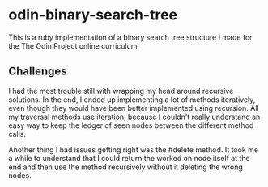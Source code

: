 # odin-binary-search-tree

This is a ruby implementation of a binary search tree structure I made for the The Odin Project online curriculum.

## Challenges
I had the most trouble still with wrapping my head around recursive solutions. In the end, I ended up implementing a lot of methods iteratively, even though they would have been better implemented using recursion. All my traversal methods use iteration, because I couldn't really understand an easy way to keep the ledger of seen nodes between the different method calls.

Another thing I had issues getting right was the #delete method. It took me a while to understand that I could return the worked on node itself at the end and then use the method recursively without it deleting the wrong nodes.